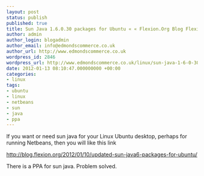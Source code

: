 ```yaml
---
layout: post
status: publish
published: true
title: Sun Java 1.6.0.30 packages for Ubuntu « « Flexion.Org Blog Flexion.Org Blog
author: admin
author_login: blogadmin
author_email: info@edmondscommerce.co.uk
author_url: http://www.edmondscommerce.co.uk
wordpress_id: 2846
wordpress_url: http://www.edmondscommerce.co.uk/linux/sun-java-1-6-0-30-packages-for-ubuntu-%c2%ab-%c2%ab-flexion-org-blog-flexion-org-blog/
date: 2012-01-13 08:10:47.000000000 +00:00
categories:
- linux
tags:
- ubuntu
- linux
- netbeans
- sun
- java
- ppa
---
```

If you want or need sun java for your Linux Ubuntu desktop, perhaps for running Netbeans, then you will like this link

<a href="http://blog.flexion.org/2012/01/10/updated-sun-java6-packages-for-ubuntu/">http://blog.flexion.org/2012/01/10/updated-sun-java6-packages-for-ubuntu/</a>

There is a PPA for sun java. Problem solved.
